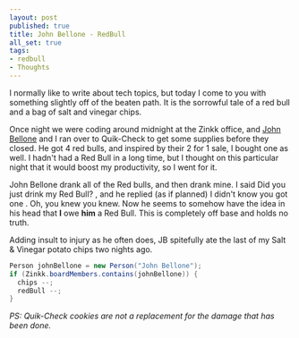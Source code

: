 ```yaml
---
layout: post
published: true
title: John Bellone - RedBull
all_set: true
tags:
- redbull
- Thoughts
---
```


I normally like to write about tech topics, but today I come to you with
something slightly off of the beaten path. It is the sorrowful tale of a red
bull and a bag of salt and vinegar chips.

Once night we were coding around midnight at the Zinkk office, and
[John Bellone](http://thoughtlessbanter.com/) and I ran over to
Quik-Check to get some supplies before they closed. He got 4 red bulls, and
inspired by their 2 for 1 sale, I bought one as well. I hadn't had a Red Bull in
a long time, but I thought on this particular night that it would boost my
productivity, so I went for it.

John Bellone drank all of the Red bulls, and then drank mine. I said  Did you
just drink my Red Bull? , and he replied (as if planned)  I didn't know you got
one . Oh, you knew  you knew. Now he seems to somehow have the idea in his head
that __I__ owe __him__ a Red Bull. This is completely
off base and holds no truth.

Adding insult to injury as he often does, JB spitefully ate the last of my
Salt & Vinegar potato chips two nights ago.

``` java
Person johnBellone = new Person("John Bellone");
if (Zinkk.boardMembers.contains(johnBellone)) {
  chips --;
  redBull --;
}
```

_PS: Quik-Check cookies are not a replacement for the damage that has been done._

